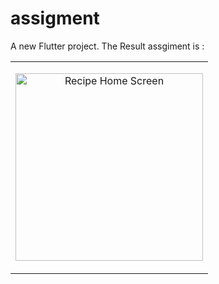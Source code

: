 # assigment

A new Flutter project.
The Result assgiment is : 
<table>
  <td>
    <p align="center">
      <img src="Assigment1-master\image_result\assigment1.jpg" alt="Recipe Home Screen" width="300"/>
    </p>
  </td>
</table>
